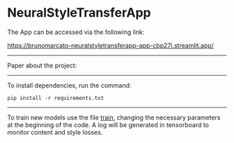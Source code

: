 # NeuralStyleTransferApp

The App can be accessed via the following link:

<https://brunomarcato-neuralstyletransferapp-app-cbp27l.streamlit.app/>

---

Paper about the project:

---

To install dependencies, run the command:

`pip install -r requirements.txt`

---

To train new models use the file [train](https://github.com/BrunoMarcato/NeuralStyleTransferApp/blob/main/train_model/train.py), changing the necessary parameters at the beginning of the code. 
A log will be generated in tensorboard to monitor content and style losses.
